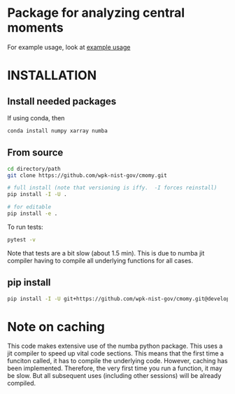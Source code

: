 # Package for analyzing central moments

For example usage, look at [example usage](examples/example_usage.ipynb)

# INSTALLATION

## Install needed packages

If using conda, then

``` {.bash org-language="sh"}
conda install numpy xarray numba 
```

## From source

``` {.bash org-language="sh"}
cd directory/path
git clone https://github.com/wpk-nist-gov/cmomy.git

# full install (note that versioning is iffy.  -I forces reinstall)
pip install -I -U .

# for editable
pip install -e .
```

To run tests:

``` {.bash org-language="sh"}
pytest -v
```

Note that tests are a bit slow (about 1.5 min). This is due to numba jit
compiler having to compile all underlying functions for all cases.

## pip install

``` {.bash org-language="sh"}
pip install -I -U git+https://github.com/wpk-nist-gov/cmomy.git@develop
```

# Note on caching

This code makes extensive use of the numba python package. This uses a
jit compiler to speed up vital code sections. This means that the first
time a funciton called, it has to compile the underlying code. However,
caching has been implemented. Therefore, the very first time you run a
function, it may be slow. But all subsequent uses (including other
sessions) will be already compiled.
